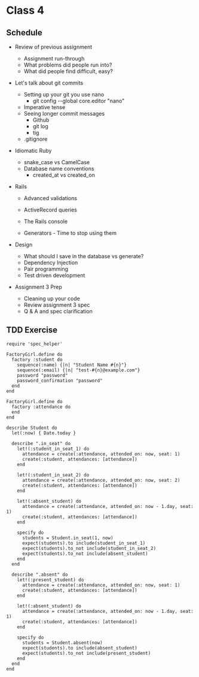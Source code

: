 # Class 4

## Schedule

* Review of previous assignment
  * Assignment run-through
  * What problems did people run into?
  * What did people find difficult, easy?

* Let's talk about git commits
  * Setting up your git you use nano
    * git config --global core.editor "nano"
  * Imperative tense
  * Seeing longer commit messages
    * Github
    * git log
    * tig
  * .gitignore

* Idiomatic Ruby
  * snake_case vs CamelCase
  * Database name conventions
    * created_at vs created_on

* Rails
  * Advanced validations
  * ActiveRecord queries

  * The Rails console
  * Generators - Time to stop using them

* Design
  * What should I save in the database vs generate?
  * Dependency Injection
  * Pair programming
  * Test driven development

* Assignment 3 Prep
  * Cleaning up your code
  * Review assignment 3 spec
  * Q & A and spec clarification

## TDD Exercise

```
require 'spec_helper'

FactoryGirl.define do
  factory :student do
    sequence(:name) {|n| "Student Name #{n}"}
    sequence(:email) {|n| "test-#{n}@example.com"}
    password "password"
    password_confirmation "password"
  end
end

FactoryGirl.define do
  factory :attendance do
  end
end

describe Student do
  let(:now) { Date.today }

  describe ".in_seat" do
    let!(:student_in_seat_1) do
      attendance = create(:attendance, attended_on: now, seat: 1)
      create(:student, attendances: [attendance])
    end

    let!(:student_in_seat_2) do
      attendance = create(:attendance, attended_on: now, seat: 2)
      create(:student, attendances: [attendance])
    end

    let!(:absent_student) do
      attendance = create(:attendance, attended_on: now - 1.day, seat: 1)
      create(:student, attendances: [attendance])
    end

    specify do
      students = Student.in_seat(1, now)
      expect(students).to include(student_in_seat_1)
      expect(students).to_not include(student_in_seat_2)
      expect(students).to_not include(absent_student)
    end
  end

  describe ".absent" do
    let!(:present_student) do
      attendance = create(:attendance, attended_on: now, seat: 1)
      create(:student, attendances: [attendance])
    end

    let!(:absent_student) do
      attendance = create(:attendance, attended_on: now - 1.day, seat: 1)
      create(:student, attendances: [attendance])
    end

    specify do
      students = Student.absent(now)
      expect(students).to include(absent_student)
      expect(students).to_not include(present_student)
    end
  end
end
```
